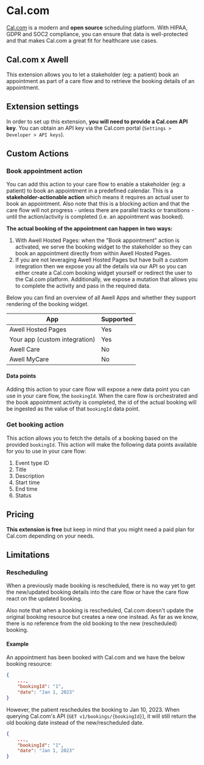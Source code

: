 # Cal.com

[Cal.com](https://cal.com/) is a modern and **open source** scheduling platform. With HIPAA, GDPR and SOC2 compliance, you can ensure that data is well-protected and that makes Cal.com a great fit for healthcare use cases.
## Cal.com x Awell

This extension allows you to let a stakeholder (eg: a patient) book an appointment as part of a care flow and to retrieve the booking details of an appointment.

## Extension settings

In order to set up this extension, **you will need to provide a Cal.com API key**. You can obtain an API key via the Cal.com portal (`Settings > Developer > API keys`).

## Custom Actions

### Book appointment action

You can add this action to your care flow to enable a stakeholder (eg: a patient) to book an appointment in a predefined calendar. This is a **stakeholder-actionable action** which means it requires an actual user to book an appointment. Also note that this is a blocking action and that the care flow will not progress - unless there are parallel tracks or transitions - until the action/activity is completed (i.e. an appointment was booked).

**The actual booking of the appointment can happen in two ways:**

1. With Awell Hosted Pages: when the "Book appointment" action is activated, we serve the booking widget to the stakeholder so they can book an appointment directly from within Awell Hosted Pages.
2. If you are not leveraging Awell Hosted Pages but have built a custom integration then we expose you all the details via our API so you can either create a Cal.com booking widget yourself or redirect the user to the Cal.com platform. Additionally, we expose a mutation that allows you to complete the activity and pass in the required data.

Below you can find an overview of all Awell Apps and whether they support rendering of the booking widget.

| App                           | Supported |
|-------------------------------|-----------|
| Awell Hosted Pages            | Yes       |
| Your app (custom integration) | Yes       |
| Awell Care                    | No        |
| Awell MyCare                  | No        |

#### Data points

Adding this action to your care flow will expose a new data point you can use in your care flow, the `bookingId`. When the care flow is orchestrated and the book appointment activity is completed, the id of the actual booking will be ingested as the value of that `bookingId` data point.

### Get booking action

This action allows you to fetch the details of a booking based on the provided `bookingId`. This action will make the following data points available for you to use in your care flow:

1. Event type ID
2. Title
3. Description
4. Start time
5. End time
6. Status

## Pricing

**This extension is free** but keep in mind that you might need a paid plan for Cal.com depending on your needs.

## Limitations

### Rescheduling

When a previously made booking is rescheduled, there is no way yet to get the new/updated booking details into the care flow or have the care flow react on the updated booking.

Also note that when a booking is rescheduled, Cal.com doesn't update the original booking resource but creates a new one instead. As far as we know, there is no reference from the old booking to the new (rescheduled) booking.

#### Example

An appointment has been booked with Cal.com and we have the below booking resource:

```json
{
    ...,
    "bookingId": "1",
    "date": "Jan 1, 2023"
}
```

However, the patient reschedules the booking to Jan 10, 2023. When querying Cal.com's API (`GET v1/bookings/{bookingId}`), it will still return the old booking date instead of the new/rescheduled date.

```json
{
    ...,
    "bookingId": "1",
    "date": "Jan 1, 2023"
}
```
